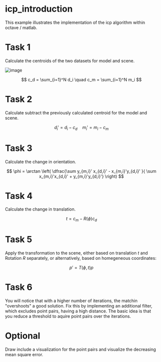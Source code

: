 # icp_introduction
This example illustrates the implementation of the icp algorithm within octave / matlab. 


# Task 1
Calculate the centroids of the two datasets for model and scene. 

![image](https://github.com/christianpfitzner/icp_introduction/assets/20952014/ee4bc5dc-900b-4309-b321-c822733f320e)



$$
c_d = \sum_{i=1}^N d_i  \quad c_m = \sum_{i=1}^N m_i
$$

# Task 2
Calculate subtract the previously calculated centroid for the model and scene. 

$$
d_i' = d_i - c_d \quad m_i' = m_i - c_m
$$


# Task 3
Calculate the change in orientation. 

$$
\phi = \arctan \left( \dfrac{\sum y_{m,i}' x_{d,i}' - x_{m,i}'y_{d,i}' }{ \sum x_{m,i}'x_{d,i}' + y_{m,i}'y_{d,i}'} \right)
$$


# Task 4 
Calculate the change in translation. 

$$
t = c_m - R(\phi)c_d
$$

# Task 5
Apply the transformation to the scene, either based on translation $t$ and Rotation $R$ separately, or alternatively, based on homegeneous coordinates: 

$$
p' = T(\phi, t)p
$$

# Task 6
You will notice that with a higher number of iterations, the matchin "overshoots" a good solution. Fix this by implementing an additional filter, which excludes point pairs, having a high distance. The basic idea is that you reduce a threshold to aquire point pairs over the iterations. 


# Optional
Draw include a visualization for the point pairs and visualize the decreasing mean square error. 
